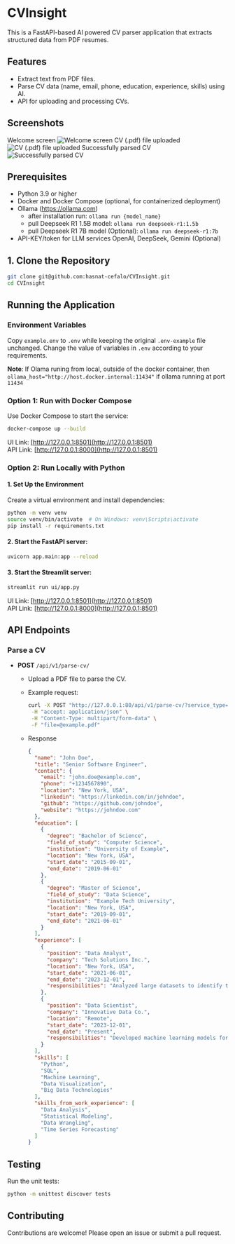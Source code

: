# CVInsight

This is a FastAPI-based AI powered CV parser application that extracts structured data from PDF resumes.

## Features
- Extract text from PDF files.
- Parse CV data (name, email, phone, education, experience, skills) using AI.
- API for uploading and processing CVs.

## Screenshots
Welcome screen
![](/media/images/screen-1.png "Welcome screen")
CV (.pdf) file uploaded
![](/media/images/screen-2.png "CV (.pdf) file uploaded")
Successfully parsed CV
![](/media/images/screen-3.png "Successfully parsed CV")

## Prerequisites
- Python 3.9 or higher
- Docker and Docker Compose (optional, for containerized deployment)
- Ollama (https://ollama.com)
  - after installation run: `ollama run {model_name}`
  - pull Deepseek R1 1.5B model: `ollama run deepseek-r1:1.5b`
  - pull Deepseek R1 7B model (Optional): `ollama run deepseek-r1:7b`
- API-KEY/token for LLM services OpenAI, DeepSeek, Gemini (Optional)


## 1. Clone the Repository
```bash
git clone git@github.com:hasnat-cefalo/CVInsight.git
cd CVInsight
```

## Running the Application

### Environment Variables
Copy `example.env` to `.env` while keeping the original `.env-example` file unchanged. Change the value of variables in `.env` according to your requirements.<br>

**Note**: If Olama runing from local, outside of the docker container, then `ollama_host="http://host.docker.internal:11434"` if ollama running at port `11434`

### Option 1: Run with **Docker Compose**
Use Docker Compose to start the service:
```bash
docker-compose up --build
```
UI Link: [http://127.0.0.1:8501](http://127.0.0.1:8501) <br>
API Link: [http://127.0.0.1:8000](http://127.0.0.1:8501)

### Option 2: Run Locally with Python
#### 1. Set Up the Environment
Create a virtual environment and install dependencies:
```bash
python -m venv venv
source venv/bin/activate  # On Windows: venv\Scripts\activate
pip install -r requirements.txt
```
#### 2. Start the FastAPI server:
```bash
uvicorn app.main:app --reload
```
#### 3. Start the Streamlit server:
```bash
streamlit run ui/app.py
```
UI Link: [http://127.0.0.1:8501](http://127.0.0.1:8501) <br>
API Link: [http://127.0.0.1:8000](http://127.0.0.1:8501)


## API Endpoints

### Parse a CV
- **POST** `/api/v1/parse-cv/`
  - Upload a PDF file to parse the CV.
  - Example request:
    ```bash
    curl -X POST "http://127.0.0.1:80/api/v1/parse-cv/?service_type=nlp" \
     -H "accept: application/json" \
     -H "Content-Type: multipart/form-data" \
     -F "file=@example.pdf"
    ```
  
  - Response

    ```json
    {
      "name": "John Doe",
      "title": "Senior Software Engineer",
      "contact": {
        "email": "john.doe@example.com",
        "phone": "+1234567890",
        "location": "New York, USA",
        "linkedin": "https://linkedin.com/in/johndoe",
        "github": "https://github.com/johndoe",
        "website": "https://johndoe.com"
      },
      "education": [
        {
          "degree": "Bachelor of Science",
          "field_of_study": "Computer Science",
          "institution": "University of Example",
          "location": "New York, USA",
          "start_date": "2015-09-01",
          "end_date": "2019-06-01"
        },
        {
          "degree": "Master of Science",
          "field_of_study": "Data Science",
          "institution": "Example Tech University",
          "location": "New York, USA",
          "start_date": "2019-09-01",
          "end_date": "2021-06-01"
        }
      ],
      "experience": [
        {
          "position": "Data Analyst",
          "company": "Tech Solutions Inc.",
          "location": "New York, USA",
          "start_date": "2021-06-01",
          "end_date": "2023-12-01",
          "responsibilities": "Analyzed large datasets to identify trends and improve business decisions."
        },
        {
          "position": "Data Scientist",
          "company": "Innovative Data Co.",
          "location": "Remote",
          "start_date": "2023-12-01",
          "end_date": "Present",
          "responsibilities": "Developed machine learning models for predictive analytics and automation."
        }
      ],
      "skills": [
        "Python",
        "SQL",
        "Machine Learning",
        "Data Visualization",
        "Big Data Technologies"
      ],
      "skills_from_work_experience": [
        "Data Analysis",
        "Statistical Modeling",
        "Data Wrangling",
        "Time Series Forecasting"
      ]
    }
    ```

## Testing
Run the unit tests:
```bash
python -m unittest discover tests
```

## Contributing
Contributions are welcome! Please open an issue or submit a pull request.
